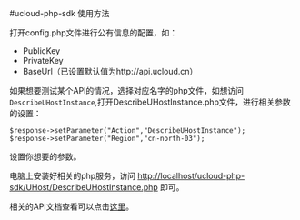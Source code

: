 #ucloud-php-sdk 使用方法

打开config.php文件进行公有信息的配置，如：

+ PublicKey
+ PrivateKey
+ BaseUrl（已设置默认值为http://api.ucloud.cn）

如果想要测试某个API的情况，选择对应名字的php文件，如想访问`DescribeUHostInstance`,打开DescribeUHostInstance.php文件，进行相关参数的设置：

``` 
$response->setParameter("Action","DescribeUHostInstance");
$response->setParameter("Region","cn-north-03");
```

设置你想要的参数。

电脑上安装好相关的php服务，访问 [http://localhost/ucloud-php-sdk/UHost/DescribeUHostInstance.php] 即可。

[http://localhost/ucloud-php-sdk/UHost/DescribeUHostInstance.php]: http://localhost/ucloud-php-sdk/UHost/DescribeUHostInstance.php

相关的API文档查看可以点击[这里]。

[这里]: http://docs.ucloud.cn/api/index.html  
